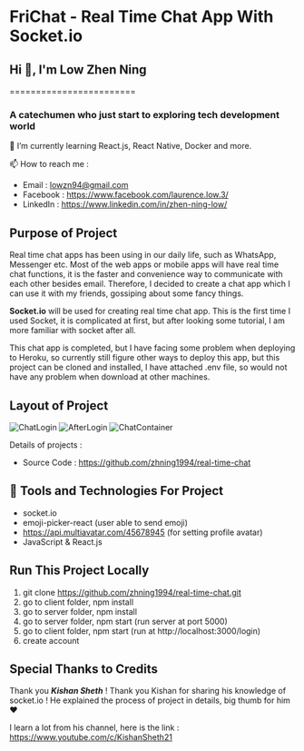 # FriChat - Real Time Chat App With Socket.io

## Hi 👋, I'm Low Zhen Ning
========================

### A catechumen who just start to exploring tech development world

🌱 I’m currently learning React.js, React Native, Docker and more. 

📫 How to reach me : 
- Email : lowzn94@gmail.com
- Facebook : https://www.facebook.com/laurence.low.3/
- LinkedIn : https://www.linkedin.com/in/zhen-ning-low/

## Purpose of Project

Real time chat apps has been using in our daily life, such as WhatsApp, Messenger etc. Most of the web apps or mobile apps will have real time chat functions, it is the faster and convenience way to communicate with each other besides email. Therefore, I decided to create a chat app which I can use it with my friends, gossiping about some fancy things. 

**Socket.io** will be used for creating real time chat app. This is the first time I used Socket, it is complicated at first, but after looking some tutorial, I am more familiar with socket after all. 

This chat app is completed, but I have facing some problem when deploying to Heroku, so currently still figure other ways to deploy this app, but this project can be cloned and installed, I have attached .env file, so would not have any problem when download at other machines.

## Layout of Project

![ChatLogin](https://user-images.githubusercontent.com/60384726/181742780-cc0d0349-4558-4d34-b5d6-dcf6f4a61e01.PNG)
![AfterLogin](https://user-images.githubusercontent.com/60384726/181742804-693f59f6-c77c-4449-a36b-82d4be838e99.PNG)
![ChatContainer](https://user-images.githubusercontent.com/60384726/181742818-eb09b85d-47d6-4483-a1cb-62c06a6648a2.PNG)


Details of projects : 
- Source Code : https://github.com/zhning1994/real-time-chat

## :rocket: Tools and Technologies For Project
- socket.io
- emoji-picker-react (user able to send emoji)
- https://api.multiavatar.com/45678945 (for setting profile avatar)
- JavaScript & React.js 

## Run This Project Locally

1. git clone https://github.com/zhning1994/real-time-chat.git
2. go to client folder, npm install
3. go to server folder, npm install
4. go to server folder, npm start (run server at port 5000)
5. go to client folder, npm start (run at http://localhost:3000/login)
6. create account 

## Special Thanks to Credits

Thank you ***Kishan Sheth*** ! Thank you Kishan for sharing his knowledge of socket.io ! He explained the process of project in details, big thumb for him :hearts: 

I learn a lot from his channel, here is the link : https://www.youtube.com/c/KishanSheth21
